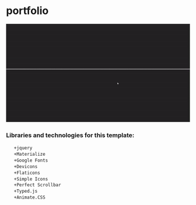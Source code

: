 # portfolio
![](/img/main_img.gif)

### Libraries and technologies for this template:

  ```bash
     +jquery
     +Materialize
     +Google Fonts
     +Devicons
     +Flaticons
     +Simple Icons
     +Perfect Scrollbar
     +Typed.js
     +Animate.CSS
  ```

